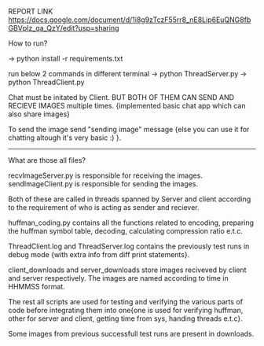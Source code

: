 REPORT LINK
https://docs.google.com/document/d/1i8g9zTczF55rr8_nE8Lip6EuQNG8fbGBVpIz_qa_QzY/edit?usp=sharing


How to run?

-> python install -r requirements.txt

run below 2 commands in different terminal
-> python ThreadServer.py 
-> python ThreadClient.py

Chat must be initated by Client. BUT BOTH OF THEM CAN SEND AND RECIEVE IMAGES multiple times.
{implemented basic chat app which can also share images}

To send the image send "sending image" message {else you can use it for chatting altough it's very basic :) }.

----------------------------------------------------------------------------------------------------------------------------------------

What are those all files?

recvImageServer.py is responsible for receiving the images.
sendImageClient.py is responsible for sending the images.

Both of these are called in threads spanned by Server and client according to the requirement of who is acting as sender and reciever.

huffman_coding.py contains all the functions related to encoding, preparing the huffman symbol table, decoding, calculating compression ratio e.t.c.

ThreadClient.log and ThreadServer.log contains the previously test runs in debug mode {with extra info from diff print statements}.

client_downloads and server_downloads store images reciveved by client and server respectively.
The images are named according to time in HHMMSS format.

The rest all scripts are used for testing and verifying the various parts of code before integrating them into one{one is used for verifying huffman, other for server and client, getting time from sys, handing threads e.t.c}.

Some images from previous successfull test runs are present in downloads.
